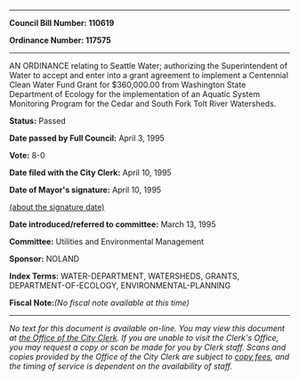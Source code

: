 

********

**Council Bill Number: 110619**
   
**Ordinance Number: 117575**
********

 AN ORDINANCE relating to Seattle Water; authorizing the Superintendent of Water to accept and enter into a grant agreement to implement a Centennial Clean Water Fund Grant for $360,000.00 from Washington State Department of Ecology for the implementation of an Aquatic System Monitoring Program for the Cedar and South Fork Tolt River Watersheds.

**Status:** Passed
   
**Date passed by Full Council:** April 3, 1995
   
**Vote:** 8-0
   
**Date filed with the City Clerk:** April 10, 1995
   
**Date of Mayor's signature:** April 10, 1995
   
[(about the signature date)](/~public/approvaldate.htm)
   
   
   
**Date introduced/referred to committee:** March 13, 1995
   
**Committee:** Utilities and Environmental Management
   
**Sponsor:** NOLAND
   
   
**Index Terms:** WATER-DEPARTMENT, WATERSHEDS, GRANTS, DEPARTMENT-OF-ECOLOGY, ENVIRONMENTAL-PLANNING

**Fiscal Note:**_(No fiscal note available at this time)_
********

_No text for this document is available on-line. You may view this document at [the Office of the City Clerk](http://www.seattle.gov/leg/clerk/contactUs.htm). If you are unable to visit the Clerk's Office, you may request a copy or scan be made for you by Clerk staff. Scans and copies provided by the Office of the City Clerk are subject to [copy fees](http://clerk.seattle.gov/~public/clerkfees.htm), and the timing of service is dependent on the availability of staff._

